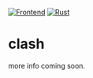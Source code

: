 [![Frontend](https://github.com/angelsflyinhell/clash/actions/workflows/node.js.yml/badge.svg)](https://github.com/angelsflyinhell/clash/actions/workflows/node.js.yml)
[![Rust](https://github.com/angelsflyinhell/clash/actions/workflows/rust.yml/badge.svg)](https://github.com/angelsflyinhell/clash/actions/workflows/rust.yml)

# clash
more info coming soon.
